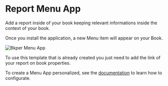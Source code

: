 # Report Menu App

Add a report inside of your book keeping relevant informations inside the context of your book. 

Once you install the application, a new Menu item will appear on your Book. 

![Bkper Menu App](https://bkper.com/docs/images/bkper-report-menu.png)


To use this template that is already created you just need to add the link of your report on book properties.

To create a Menu App personalized, see the [documentation](https://bkper.com/docs/#apps) to learn how to configurate.


